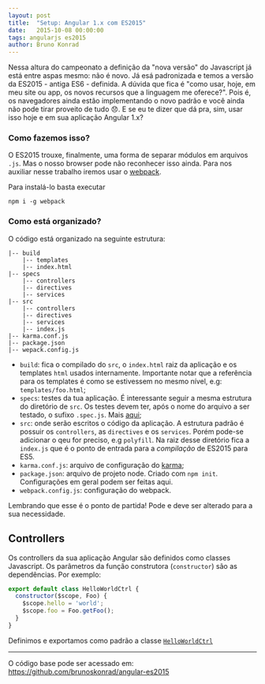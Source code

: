 ```yaml
---
layout: post
title:  "Setup: Angular 1.x com ES2015"
date:   2015-10-08 00:00:00
tags: angularjs es2015
author: Bruno Konrad
---
```

Nessa altura do campeonato a definição da "nova versão" do Javascript já está entre aspas mesmo: não é novo. Já esá padronizada e temos a versão da ES2015 - antiga ES6 - definida. A dúvida que fica é "como usar, hoje, em meu site ou app, os novos recursos que a linguagem me oferece?". Pois é, os navegadores ainda estão implementando o novo padrão e você ainda não pode tirar proveito de tudo 😞. E se eu te dizer que dá pra, sim, usar isso hoje e em sua aplicação Angular 1.x?

### Como fazemos isso?

O ES2015 trouxe, finalmente, uma forma de separar módulos em arquivos `.js`. Mas o nosso browser pode não reconhecer isso ainda. Para nos auxiliar nesse trabalho iremos usar o [webpack](https://webpack.github.io/).

Para instalá-lo basta executar
```
npm i -g webpack
```

### Como está organizado?

O código está organizado na seguinte estrutura:

```
|-- build
    |-- templates
    |-- index.html
|-- specs
    |-- controllers
    |-- directives
    |-- services
|-- src
    |-- controllers
    |-- directives
    |-- services
    |-- index.js
|-- karma.conf.js
|-- package.json
|-- wepack.config.js
```

* `build`: fica o compilado do `src`, o `index.html` raiz da aplicação e os templates `html` usados internamente. Importante notar que a referência para os templates é como se estivessem no mesmo nível, e.g: `templates/foo.html`;
* `specs`: testes da tua aplicação. É interessante seguir a mesma estrutura do diretório de `src`. Os testes devem ter, após o nome do arquivo a ser testado, o sufixo `.spec.js`. Mais [aqui](https://github.com/brunoskonrad/angular-es2015/tree/master/specs);
* `src`: onde serão escritos o código da aplicação. A estrutura padrão é possuir os `controllers`, as `directives` e os `services`. Porém pode-se adicionar o qeu for preciso, e.g `polyfill`. Na raiz desse diretório fica a `index.js` que é o ponto de entrada para a *compilação* de ES2015 para ES5.
* `karma.conf.js`: arquivo de configuração do [karma](http://karma-runner.github.io/0.13/index.html);
* `package.json`: arquivo de projeto node. Criado com `npm init`. Configurações em geral podem ser feitas aqui.
* `webpack.config.js`: configuração do webpack.

Lembrando que esse é o ponto de partida! Pode e deve ser alterado para a sua necessidade.


## Controllers

Os controllers da sua aplicação Angular são definidos como classes Javascript. Os parâmetros da função construtora (`constructor`) são as dependências. Por exemplo:

```javascript
export default class HelloWorldCtrl {
  constructor($scope, Foo) {
    $scope.hello = 'world';
    $scope.foo = Foo.getFoo();
  }
}
```

Definimos e exportamos como padrão a classe [`HelloWorldCtrl`](https://github.com/brunoskonrad/angular-es2015/blob/master/src/controllers/HelloWorldCtrl.js)

<hr />

O código base pode ser acessado em: https://github.com/brunoskonrad/angular-es2015
